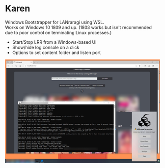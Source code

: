 # Karen
Windows Bootstrapper for LANraragi using WSL.  
Works on Windows 10 1809 and up. (1803 works but isn't recommended due to poor control on terminating Linux processes.)  

* Start/Stop LRR from a Windows-based UI
* Show/hide log console on a click
* Options to set content folder and listen port


![](./screenshot.jpg)

